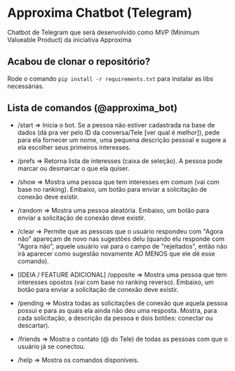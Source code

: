 # Approxima Chatbot (Telegram)

Chatbot de Telegram que será desenvolvido como MVP (Minimum Valueable Product) da iniciativa Approxima

## Acabou de clonar o repositório?

Rode o comando `pip install -r requirements.txt` para instalar as libs necessárias.

## Lista de comandos (@approxima_bot)

- /start => Inicia o bot. Se a pessoa não estiver cadastrada na base de dados (dá pra ver pelo ID da conversa/Tele [ver qual é melhor]), pede para ela fornecer um nome, uma pequena descrição pessoal e sugere a ela escolher seus primeiros interesses.

- /prefs => Retorna lista de interesses (caixa de seleção). A pessoa pode marcar ou desmarcar o que ela quiser.

- /show => Mostra uma pessoa que tem interesses em comum (vai com base no ranking). Embaixo, um botão para enviar a solicitação de conexão deve existir.

- /random => Mostra uma pessoa aleatória. Embaixo, um botão para enviar a solicitação de conexão deve existir.

- /clear => Permite que as pessoas que o usuário respondeu com "Agora não" apareçam de novo nas sugestões delu (quando elu responde com "Agora não", aquele usuário vai para o campo de "rejeitados", então não irá aparecer como sugestão novamente AO MENOS que ele dê esse comando).

- [IDEIA / FEATURE ADICIONAL] /opposite => Mostra uma pessoa que tem interesses opostos (vai com base no ranking reverso). Embaixo, um botão para enviar a solicitação de conexão deve existir.

- /pending => Mostra todas as solicitações de conexão que aquela pessoa possui e para as quais ela ainda não deu uma resposta. Mostra, para cada solicitação, a descrição da pessoa e dois botões: conectar ou descartar).

- /friends => Mostra o contato (@ do Tele) de todas as pessoas com que o usuário já se conectou.

- /help => Mostra os comandos disponíveis.
